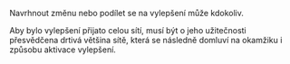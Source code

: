 Navrhnout změnu nebo podílet se na vylepšení může kdokoliv.

Aby bylo vylepšení přijato celou sítí, musí být o jeho užitečnosti přesvědčena drtivá většina sítě, která se následně domluví na okamžiku i způsobu aktivace vylepšení.
